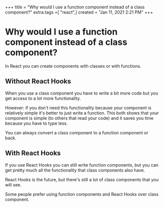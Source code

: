 +++
title = "Why would I use a function component instead of a class component?"
extra.tags =[ "react",]
created = "Jan 11, 2021 2:21 PM"
+++
# Why would I use a function component instead of a class component?


In React you can create components with classes or with functions.

## Without React Hooks

When you use a class component you have to write a bit more code but you get access to a lot more functionality.

However: if you don't need this functionality because your component is relatively simple it's better to just write a function. This both shows that your component is simple (to others that read your code) and it saves you time because you have to type less.

You can always convert a class component to a function component or back.

## With React Hooks

If you use React Hooks you can still write function components, but you can get pretty much all the functionality that class components also have.

React Hooks is the future, but there's still a lot of class components that you will see.

Some people prefer using function components and React Hooks over class component.
